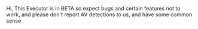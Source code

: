 Hi, This Executor is in BETA so expect bugs and certain features not to work, and please don't report AV detections to us, and have some common sense
